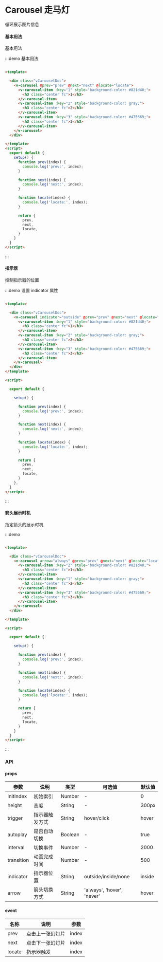 # Carousel 走马灯

循环展示图片信息

#### 基本用法

基本用法

:::demo 基本用法

```html

<template>

  <div class="vCarouselDoc">
    <v-carousel @prev="prev" @next="next" @locate="locate">
      <v-carousel-item :key="1" style="background-color: #821d40;">
        <h3 class="center fc">1</h3>
      </v-carousel-item>
      <v-carousel-item :key="2" style="background-color: gray;">
        <h3 class="center fc">2</h3>
      </v-carousel-item>
      <v-carousel-item :key="3" style="background-color: #475669;">
        <h3 class="center fc">3</h3>
      </v-carousel-item>
    </v-carousel>
  </div>

</template>
<script>
  export default {
    setup() {
      function prev(index) {
        console.log('prev:', index);
      }

      function next(index) {
        console.log('next:', index);
      }

      function locate(index) {
        console.log('locate:', index);
      }

      return {
        prev,
        next,
        locate,
      }
    }
  }
</script>
```

:::

#### 指示器

控制指示器的位置

:::demo 设置 indicator 属性

```html

<template>

  <div class="vCarouselDoc">
    <v-carousel indicator="outside" @prev="prev" @next="next" @locate="locate">
      <v-carousel-item :key="1" style="background-color: #821d40;">
        <h3 class="center fc">1</h3>
      </v-carousel-item>
      <v-carousel-item :key="2" style="background-color: gray;">
        <h3 class="center fc">2</h3>
      </v-carousel-item>
      <v-carousel-item :key="3" style="background-color: #475669;">
        <h3 class="center fc">3</h3>
      </v-carousel-item>
    </v-carousel>
  </div>
</template>

<script>

  export default {

    setup() {

      function prev(index) {
        console.log('prev:', index);
      }

      function next(index) {
        console.log('next:', index);
      }

      function locate(index) {
        console.log('locate:', index);
      }

      return {
        prev,
        next,
        locate,
      }
    },
  }
</script>

```

:::

#### 箭头展示时机

指定箭头的展示时机

:::demo

```html

<template>

  <div class="vCarouselDoc">
    <v-carousel arrow="always" @prev="prev" @next="next" @locate="locate">
      <v-carousel-item :key="2" style="background-color: #821d40;">
        <h3 class="center fc">1</h3>
      </v-carousel-item>
      <v-carousel-item :key="1" style="background-color: gray;">
        <h3 class="center fc">2</h3>
      </v-carousel-item>
      <v-carousel-item :key="3" style="background-color: #475669;">
        <h3 class="center fc">3</h3>
      </v-carousel-item>
    </v-carousel>
  </div>

</template>

<script>

  export default {

    setup() {
      
      function prev(index) {
        console.log('prev:', index);
      }

      function next(index) {
        console.log('next:', index);
      }

      function locate(index) {
        console.log('locate:', index);
      }

      return {
        prev,
        next,
        locate,
      }
    }
  }
</script>

```

:::

### API

#### props

| 参数      | 说明          | 类型      | 可选值                           | 默认值  |
|---------- |-------------- |---------- |--------------------------------  |-------- |
| initIndex | 初始索引 | Number | - | 0 |
| height | 高度 | String | - | 300px |
| trigger | 指示器触发方式 | String | hover/click | hover |
| autoplay | 是否自动切换 | Boolean | - | true |
| interval | 切换事件 | Number | - | 2000 |
| transition | 动画完成时间 | Number | - | 500 |
| indicator | 指示器位置 | String | outside/inside/none | inside |
| arrow | 箭头切换方式 | String | 'always', 'hover', 'never' | hover |

#### event

| 名称 | 说明 | 参数 |
|---------- |-------- |---------- |
| prev | 点击上一张幻灯片 | index |
| next | 点击下一张幻灯片 | index |
| locate | 指示器触发 | index |
